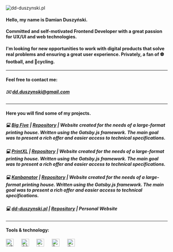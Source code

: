 ![dd-duszynski.pl](http://dd-duszynski.pl/static/media/img_sklad.jpg "dd-duszynski.pl")
#### Hello, my name is Damian Duszyński.
#### Committed and self-motivated Frontend Developer with a great passion for UX/UI and web technologies. 
#### I'm looking for new opportunities to work with digital products that solve real problems and ensuring a great user experience. Privately, a fan of ⚽ football, and 🚴cycling. 
---
#### Feel free to contact me: 
##### ✉️ dd.duszynski@gmail.com
---
#### Here you will find some of my projects.
##### 💻 [Big Five](https://dd-duszynski.github.io/big-five/) | [Repository](https://github.com/dd-duszynski/big-five) | Website created for the needs of a large-format printing house. Written using the Gatsby.js framework. The main goal was to present a rich offer and easier access to technical specifications.
##### 💻 [PrintXL](https://printxl.pl/) | [Repository](https://github.com/dd-duszynski/pxlGatsby) | Website created for the needs of a large-format printing house. Written using the Gatsby.js framework. The main goal was to present a rich offer and easier access to technical specifications.
##### 💻 [Kanbanator](https://printxl.pl/) | [Repository](https://github.com/dd-duszynski/kanbanator) | Website created for the needs of a large-format printing house. Written using the Gatsby.js framework. The main goal was to present a rich offer and easier access to technical specifications.
##### 💻 [dd-duszynski.pl](https://dd-duszynski.pl) | [Repository](https://github.com/dd-duszynski/dd-duszynski.github.io) | Personal Website
---
#### Tools & technology:
<img alt="HTML" title="HTML" src="https://seekicon.com/free-icon-download/html-5_1.svg" height="24"> &nbsp;&nbsp;&nbsp;&nbsp;
<img alt="CSS" title="CSS" src="https://seekicon.com/free-icon-download/css-3_2.svg" height="24"> &nbsp;&nbsp;&nbsp;&nbsp;
<img alt="JavaScript" title="JavaScript" src="https://seekicon.com/free-icon-download/javascript_3.svg" height="24"> &nbsp;&nbsp;&nbsp;&nbsp;
<img alt="React" title="React" src="https://www.seekicon.com/free-icon-download/gatsbyjs-icon_1.svg" height="24"> &nbsp;&nbsp;&nbsp;&nbsp;
<img alt="Gatsby" title="Gatsby" src="https://www.seekicon.com/free-icon-download/gatsbyjs-icon_1.svg" height="24"> &nbsp;&nbsp;&nbsp;&nbsp;



